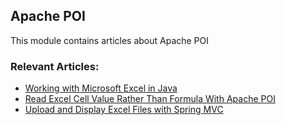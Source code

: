 ## Apache POI

This module contains articles about Apache POI

### Relevant Articles:
- [Working with Microsoft Excel in Java](https://www.baeldung.com/java-microsoft-excel)
- [Read Excel Cell Value Rather Than Formula With Apache POI](https://www.baeldung.com/apache-poi-read-cell-value-formula)
- [Upload and Display Excel Files with Spring MVC](https://www.baeldung.com/spring-mvc-excel-files)
